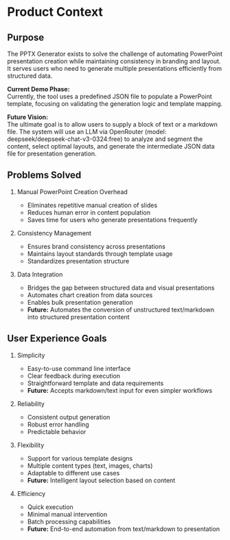 # Product Context

## Purpose
The PPTX Generator exists to solve the challenge of automating PowerPoint presentation creation while maintaining consistency in branding and layout. It serves users who need to generate multiple presentations efficiently from structured data.

**Current Demo Phase:**  
Currently, the tool uses a predefined JSON file to populate a PowerPoint template, focusing on validating the generation logic and template mapping.

**Future Vision:**  
The ultimate goal is to allow users to supply a block of text or a markdown file. The system will use an LLM via OpenRouter (model: deepseek/deepseek-chat-v3-0324:free) to analyze and segment the content, select optimal layouts, and generate the intermediate JSON data file for presentation generation.

## Problems Solved
1. Manual PowerPoint Creation Overhead
   - Eliminates repetitive manual creation of slides
   - Reduces human error in content population
   - Saves time for users who generate presentations frequently

2. Consistency Management
   - Ensures brand consistency across presentations
   - Maintains layout standards through template usage
   - Standardizes presentation structure

3. Data Integration
   - Bridges the gap between structured data and visual presentations
   - Automates chart creation from data sources
   - Enables bulk presentation generation
   - **Future:** Automates the conversion of unstructured text/markdown into structured presentation content

## User Experience Goals
1. Simplicity
   - Easy-to-use command line interface
   - Clear feedback during execution
   - Straightforward template and data requirements
   - **Future:** Accepts markdown/text input for even simpler workflows

2. Reliability
   - Consistent output generation
   - Robust error handling
   - Predictable behavior

3. Flexibility
   - Support for various template designs
   - Multiple content types (text, images, charts)
   - Adaptable to different use cases
   - **Future:** Intelligent layout selection based on content

4. Efficiency
   - Quick execution
   - Minimal manual intervention
   - Batch processing capabilities
   - **Future:** End-to-end automation from text/markdown to presentation
